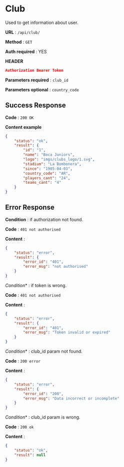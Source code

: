 # Club

Used to get information about user.

**URL** : `/api/club/`

**Method** : `GET`

**Auth required** : YES

**HEADER**

```json
Authorization Bearer Token
```

**Parameters required** : `club_id`

**Parameters optional** : `country_code`

## Success Response

**Code** : `200 OK`

**Content example**

```json
{
    "status": "ok",
    "result": {
        "id": "1",
        "name": "Boca Juniors",
        "logo": "imgs/clubs_logo/1.svg",
        "stadium": "La Bombonera",
        "since": "1905-04-03",
        "country_code": "AR",
        "players_cant": "24",
        "teams_cant": "4"
    }
}        
```

## Error Response


**Condition** : if authorization not found.

**Code** : `401 not authorised`

**Content** :

```json
{
    "status": "error",
    "result": {
        "error_id": "401",
        "error_msg": "not authorised"
    }
}
```

*Condition** : if token is wrong.

**Code** : `401 not authorised`

**Content** :

```json
{
    "status": "error",
    "result": {
        "error_id": "401",
        "error_msg": "Token invalid or expired"
    }
}
```

*Condition** : club_id param not found.

**Code** : `200 error`

**Content** :

```json
{
    "status": "error",
    "result": {
        "error_id": "200",
        "error_msg": "Data incorrect or incomplete"
    }
}
```

*Condition** : club_id param is wrong.

**Code** : `200 ok`

**Content** :

```json
{
    "status": "ok",
    "result": null
}
```